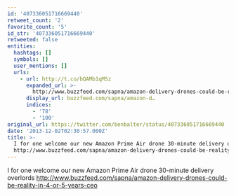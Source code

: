 ```yaml
---
id: '407336051716669440'
retweet_count: '2'
favorite_count: '5'
id_str: '407336051716669440'
retweeted: false
entities:
  hashtags: []
  symbols: []
  user_mentions: []
  urls:
    - url: http://t.co/bQAMb1qMSz
      expanded_url: >-
        http://www.buzzfeed.com/sapna/amazon-delivery-drones-could-be-reality-in-4-or-5-years-ceo
      display_url: buzzfeed.com/sapna/amazon-d…
      indices:
        - '78'
        - '100'
original_url: https://twitter.com/benbalter/status/407336051716669440
date: '2013-12-02T02:30:57.000Z'
title: >-
  I for one welcome our new Amazon Prime Air drone 30-minute delivery overlords
  http://www.buzzfeed.com/sapna/amazon-delivery-drones-could-be-reality-in-4-or-5-years-ceo
---
```


I for one welcome our new Amazon Prime Air drone 30-minute delivery overlords http://www.buzzfeed.com/sapna/amazon-delivery-drones-could-be-reality-in-4-or-5-years-ceo